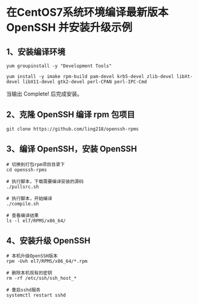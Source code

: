 # 在CentOS7系统环境编译最新版本 OpenSSH 并安装升级示例

## 1、安装编译环境
```shell
yum groupinstall -y "Development Tools"

yum install -y imake rpm-build pam-devel krb5-devel zlib-devel libXt-devel libX11-devel gtk2-devel perl-CPAN perl-IPC-Cmd
```
当输出 Complete! 后完成安装。

## 2、克隆 OpenSSH 编译 rpm 包项目
```shell
git clone https://github.com/ling218/openssh-rpms
```

## 3、编译 OpenSSH，安装 OpenSSH
```shell
# 切换到打包rpm项目目录下
cd openssh-rpms

# 执行脚本，下载需要编译安装的源码
./pullsrc.sh

# 执行脚本，开始编译
./compile.sh

# 查看编译结果
ls -l el7/RPMS/x86_64/
```
## 4、安装升级 OpenSSH
```shell
# 本机升级OpenSSH版本
rpm -Uvh el7/RPMS/x86_64/*.rpm

# 删除本机现有的密钥
rm -rf /etc/ssh/ssh_host_*

# 重启sshd服务
systemctl restart sshd
```



